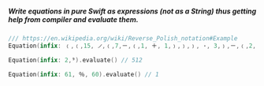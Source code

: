 ##### Write equations in pure Swift as expressions (not as a String) thus getting help from compiler and evaluate them.

```swift
/// https://en.wikipedia.org/wiki/Reverse_Polish_notation#Example
Equation(infix: ﹙,﹙,15, ୵,﹙,7,－,﹙,1, ＋, 1,﹚,﹚,﹚, ·, 3,﹚,－,﹙,2, ＋,﹙,1, ＋, 1,﹚,﹚).evaluate() // 5

Equation(infix: 2,⁹).evaluate() // 512

Equation(infix: 61, ％, 60).evaluate() // 1
```